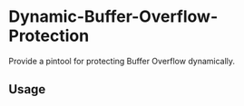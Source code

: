 # Dynamic-Buffer-Overflow-Protection
Provide a pintool for protecting Buffer Overflow dynamically.

## Usage

